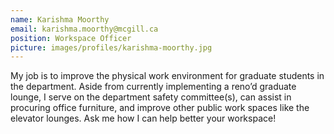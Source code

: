 ```yaml
---
name: Karishma Moorthy
email: karishma.moorthy@mcgill.ca
position: Workspace Officer
picture: images/profiles/karishma-moorthy.jpg
---
```


My job is to improve the physical work environment for graduate students in the department. Aside from currently implementing a reno’d graduate lounge, I serve on the department safety committee(s), can assist in procuring office furniture, and improve other public work spaces like the elevator lounges. Ask me how I can help better your workspace!
